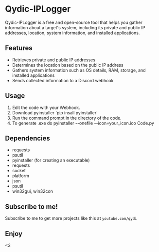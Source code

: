 # Qydic-IPLogger

Qydic-IPLogger is a free and open-source tool that helps you gather information about a target's system, including its private and public IP addresses, location, system information, and installed applications.

## Features

- Retrieves private and public IP addresses
- Determines the location based on the public IP address
- Gathers system information such as OS details, RAM, storage, and installed applications
- Sends collected information to a Discord webhook

## Usage

1. Edit the code with your Webhook.
2. Download pyinstaller 'pip insall pyinstaller'
3. Run the command prompt in the directory of the code.
4. To generate .exe do pyinstaller --onefile --icon=your_icon.ico Code.py

## Dependencies

- requests
- psutil
- pyinstaller (for creating an executable)
- requests
- socket
- platform
- json
- psutil
- win32gui, win32con

## Subscribe to me! 
Subscribe to me to get more projects like this at `youtube.com/qydi`

## Enjoy
<3
